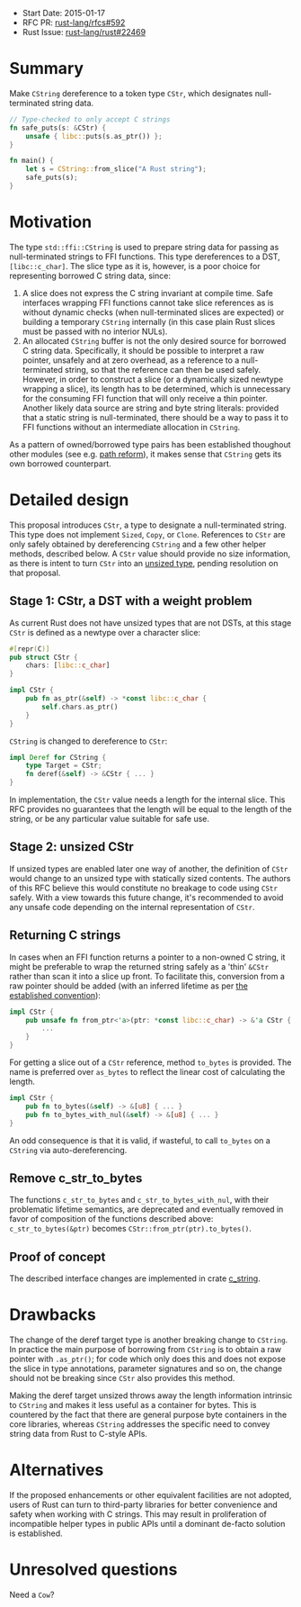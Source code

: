 - Start Date: 2015-01-17
- RFC PR: [rust-lang/rfcs#592](https://github.com/rust-lang/rfcs/pull/592)
- Rust Issue: [rust-lang/rust#22469](https://github.com/rust-lang/rust/issues/22469)

# Summary

Make `CString` dereference to a token type `CStr`, which designates
null-terminated string data.

```rust
// Type-checked to only accept C strings
fn safe_puts(s: &CStr) {
    unsafe { libc::puts(s.as_ptr()) };
}

fn main() {
    let s = CString::from_slice("A Rust string");
    safe_puts(s);
}
```

# Motivation

The type `std::ffi::CString` is used to prepare string data for passing
as null-terminated strings to FFI functions. This type dereferences to a
DST, `[libc::c_char]`. The slice type as it is, however, is a poor choice
for representing borrowed C string data, since:

1. A slice does not express the C string invariant at compile time.
   Safe interfaces wrapping FFI functions cannot take slice references as is
   without dynamic checks (when null-terminated slices are expected) or
   building a temporary `CString` internally (in this case plain Rust slices
   must be passed with no interior NULs).
2. An allocated `CString` buffer is not the only desired source for
   borrowed C string data. Specifically, it should be possible to interpret
   a raw pointer, unsafely and at zero overhead, as a reference to a
   null-terminated string, so that the reference can then be used safely.
   However, in order to construct a slice (or a dynamically sized newtype
   wrapping a slice), its length has to be determined, which is unnecessary
   for the consuming FFI function that will only receive a thin pointer.
   Another likely data source are string and byte string literals: provided
   that a static string is null-terminated, there should be a way to pass it
   to FFI functions without an intermediate allocation in `CString`.

As a pattern of owned/borrowed type pairs has been established
thoughout other modules (see e.g.
[path reform](https://github.com/rust-lang/rfcs/pull/474)),
it makes sense that `CString` gets its own borrowed counterpart.

# Detailed design

This proposal introduces `CStr`, a type to designate a null-terminated
string. This type does not implement `Sized`, `Copy`, or `Clone`.
References to `CStr` are only safely obtained by dereferencing `CString`
and a few other helper methods, described below. A `CStr` value should provide
no size information, as there is intent to turn `CStr` into an
[unsized type](https://github.com/rust-lang/rfcs/issues/813),
pending resolution on that proposal.

## Stage 1: CStr, a DST with a weight problem

As current Rust does not have unsized types that are not DSTs, at this stage
`CStr` is defined as a newtype over a character slice:

```rust
#[repr(C)]
pub struct CStr {
    chars: [libc::c_char]
}

impl CStr {
    pub fn as_ptr(&self) -> *const libc::c_char {
        self.chars.as_ptr()
    }
}
```

`CString` is changed to dereference to `CStr`:

```rust
impl Deref for CString {
    type Target = CStr;
    fn deref(&self) -> &CStr { ... }
}
```

In implementation, the `CStr` value needs a length for the internal slice.
This RFC provides no guarantees that the length will be equal to the length
of the string, or be any particular value suitable for safe use.

## Stage 2: unsized CStr

If unsized types are enabled later one way of another, the definition
of `CStr` would change to an unsized type with statically sized contents.
The authors of this RFC believe this would constitute no breakage to code
using `CStr` safely. With a view towards this future change, it's recommended
to avoid any unsafe code depending on the internal representation of `CStr`.

## Returning C strings

In cases when an FFI function returns a pointer to a non-owned C string,
it might be preferable to wrap the returned string safely as a 'thin'
`&CStr` rather than scan it into a slice up front. To facilitate this,
conversion from a raw pointer should be added (with an inferred lifetime
as per [the established convention](https://github.com/rust-lang/rfcs/pull/556)):
```rust
impl CStr {
    pub unsafe fn from_ptr<'a>(ptr: *const libc::c_char) -> &'a CStr {
        ...
    }
}
```

For getting a slice out of a `CStr` reference, method `to_bytes` is
provided. The name is preferred over `as_bytes` to reflect the linear cost
of calculating the length.
```rust
impl CStr {
    pub fn to_bytes(&self) -> &[u8] { ... }
    pub fn to_bytes_with_nul(&self) -> &[u8] { ... }
}
```

An odd consequence is that it is valid, if wasteful, to call `to_bytes` on
a `CString` via auto-dereferencing.

## Remove c_str_to_bytes

The functions `c_str_to_bytes` and `c_str_to_bytes_with_nul`, with their
problematic lifetime semantics, are deprecated and eventually removed
in favor of composition of the functions described above:
`c_str_to_bytes(&ptr)` becomes `CStr::from_ptr(ptr).to_bytes()`.

## Proof of concept

The described interface changes are implemented in crate
[c_string](https://github.com/mzabaluev/rust-c-str).

# Drawbacks

The change of the deref target type is another breaking change to `CString`.
In practice the main purpose of borrowing from `CString` is to obtain a
raw pointer with `.as_ptr()`; for code which only does this and does not
expose the slice in type annotations, parameter signatures and so on,
the change should not be breaking since `CStr` also provides
this method.

Making the deref target unsized throws away the length information
intrinsic to `CString` and makes it less useful as a container for bytes.
This is countered by the fact that there are general purpose byte containers
in the core libraries, whereas `CString` addresses the specific need to
convey string data from Rust to C-style APIs.

# Alternatives

If the proposed enhancements or other equivalent facilities are not adopted,
users of Rust can turn to third-party libraries for better convenience
and safety when working with C strings. This may result in proliferation of
incompatible helper types in public APIs until a dominant de-facto solution
is established.

# Unresolved questions

Need a `Cow`?
